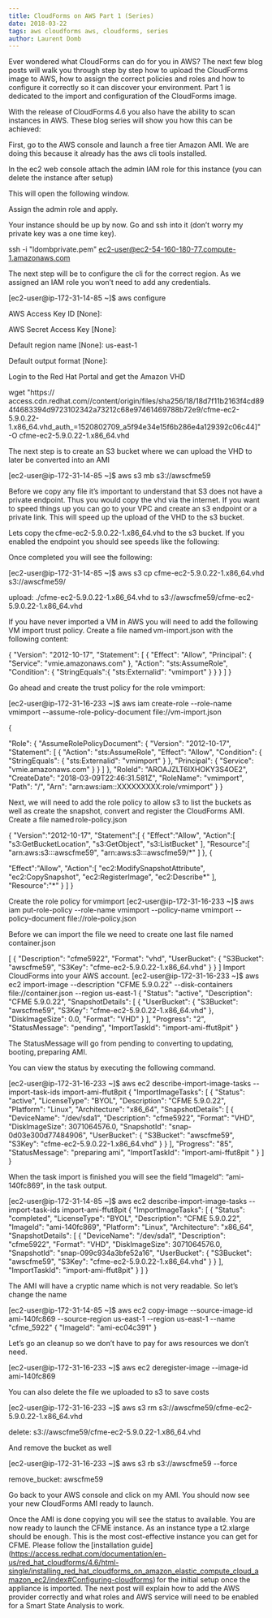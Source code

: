 ```yaml
---
title: CloudForms on AWS Part 1 (Series) 
date: 2018-03-22
tags: aws cloudforms aws, cloudforms, series 
author: Laurent Domb
---
```


Ever wondered what CloudForms can do for you in AWS? The next few blog posts will walk you through step by step how to upload the CloudForms image to AWS, how to assign the correct policies and roles and how to configure it correctly so it can discover your environment. Part 1 is dedicated to the import and configuration of the CloudForms image.

With the release of CloudForms 4.6 you also have the ability to scan instances in AWS. These blog series will show you how this can be achieved:

First, go to the AWS console and launch a free tier Amazon AMI. We are doing this because it already has the aws cli tools installed.

In the ec2 web console attach the admin IAM role for this instance (you can delete the instance after setup)

This will open the following window.

Assign the admin role and apply.

Your instance should be up by now. Go and ssh into it (don’t worry my private key was a one time key).

ssh -i "ldombprivate.pem" ec2-user@ec2-54-160-180-77.compute-1.amazonaws.com

The next step will be to configure the cli for the correct region. As we assigned an IAM role you won’t need to add any credentials.

[ec2-user@ip-172-31-14-85 ~]$ aws configure

AWS Access Key ID [None]:

AWS Secret Access Key [None]:

Default region name [None]: us-east-1

Default output format [None]:

Login to the Red Hat Portal and get the Amazon VHD

wget "https:// access.cdn.redhat.com//content/origin/files/sha256/18/18d7f11b2163f4cd894f4683394d9723102342a73212c68e97461469788b72e9/cfme-ec2-5.9.0.22-1.x86_64.vhd_auth_=1520802709_a5f94e34e15f6b286e4a129392c06c44]" -O cfme-ec2-5.9.0.22-1.x86_64.vhd

The next step is to create an S3 bucket where we can upload the VHD to later be converted into an AMI

[ec2-user@ip-172-31-14-85 ~]$ aws s3 mb s3://awscfme59

Before we copy any file it’s important to understand that S3 does not have a private endpoint. Thus you would copy the vhd via the internet. If you want to speed things up you can go to your VPC and create an s3 endpoint or a private link. This will speed up the upload of the VHD to the s3 bucket.

Lets copy the cfme-ec2-5.9.0.22-1.x86_64.vhd to the s3 bucket. If you enabled the endpoint you should see speeds like the following:

Once completed you will see the following:

[ec2-user@ip-172-31-14-85 ~]$ aws s3 cp cfme-ec2-5.9.0.22-1.x86_64.vhd s3://awscfme59/
  
upload: ./cfme-ec2-5.9.0.22-1.x86_64.vhd to s3://awscfme59/cfme-ec2-5.9.0.22-1.x86_64.vhd

If you have never imported a VM in AWS you will need to add the following VM import trust policy. Create a file named vm-import.json with the following content:

{
 "Version": "2012-10-17",
 "Statement": [
 {
 "Effect": "Allow",
 "Principal": { "Service": "vmie.amazonaws.com" },
 "Action": "sts:AssumeRole",
 "Condition": {
 "StringEquals":{
 "sts:Externalid": "vmimport"
 }
 }
 }
 ]
}

Go ahead and create the trust policy for the role vmimport:

[ec2-user@ip-172-31-16-233 ~]$ aws iam create-role --role-name vmimport --assume-role-policy-document file://vm-import.json
  
{
  
"Role": {
"AssumeRolePolicyDocument": {
"Version": "2012-10-17",
"Statement": [
{
"Action": "sts:AssumeRole",
"Effect": "Allow",
"Condition": {
"StringEquals": {
"sts:Externalid": "vmimport"
}
},
"Principal": {
"Service": "vmie.amazonaws.com"
}
}
]
},
"RoleId": "AROAJZLT6IXHOKY3S4OE2",
"CreateDate": "2018-03-09T22:46:31.581Z",
"RoleName": "vmimport",
"Path": "/",
"Arn": "arn:aws:iam::XXXXXXXXX:role/vmimport"
}
}

Next, we will need to add the role policy to allow s3 to list the buckets as well as create the snapshot, convert and register the CloudForms AMI. Create a file named role-policy.json

{
"Version":"2012-10-17",
"Statement":[
{
"Effect":"Allow",
"Action":[
"s3:GetBucketLocation",
"s3:GetObject",
"s3:ListBucket"
],
"Resource":[
"arn:aws:s3:::awscfme59",
"arn:aws:s3:::awscfme59/*"
]
},
{
  
"Effect":"Allow",
"Action":[
"ec2:ModifySnapshotAttribute",
"ec2:CopySnapshot",
"ec2:RegisterImage",
"ec2:Describe*"
],
"Resource":"*"
}
]
}

Create the role policy for vmimport
[ec2-user@ip-172-31-16-233 ~]$ aws iam put-role-policy --role-name vmimport --policy-name vmimport --policy-document file://role-policy.json

Before we can import the file we need to create one last file named container.json

[
 {
 "Description": "cfme5922",
 "Format": "vhd",
 "UserBucket": {
 "S3Bucket": "awscfme59",
"S3Key": "cfme-ec2-5.9.0.22-1.x86_64.vhd"
 }
 }
]
Import CloudForms into your AWS account.
[ec2-user@ip-172-31-16-233 ~]$ aws ec2 import-image --description "CFME 5.9.0.22" --disk-containers file://container.json --region us-east-1
{
 "Status": "active",
 "Description": "CFME 5.9.0.22",
 "SnapshotDetails": [
 {
 "UserBucket": {
 "S3Bucket": "awscfme59",
 "S3Key": "cfme-ec2-5.9.0.22-1.x86_64.vhd"
 },
 "DiskImageSize": 0.0,
 "Format": "VHD"
 }
 ],
 "Progress": "2",
 "StatusMessage": "pending",
 "ImportTaskId": "import-ami-ffut8pit"
}

The StatusMessage will go from pending to converting to updating, booting, preparing AMI.

You can view the status by executing the following command.

[ec2-user@ip-172-31-16-233 ~]$ aws ec2 describe-import-image-tasks --import-task-ids import-ami-ffut8pit
{
 "ImportImageTasks": [
 {
 "Status": "active",
 "LicenseType": "BYOL",
 "Description": "CFME 5.9.0.22",
 "Platform": "Linux",
 "Architecture": "x86_64",
 "SnapshotDetails": [
 {
 "DeviceName": "/dev/sda1",
 "Description": "cfme5922",
 "Format": "VHD",
 "DiskImageSize": 3071064576.0,
 "SnapshotId": "snap-0d03e300d77484906",
 "UserBucket": {
 "S3Bucket": "awscfme59",
 "S3Key": "cfme-ec2-5.9.0.22-1.x86_64.vhd"
 }
 }
 ],
 "Progress": "85",
 "StatusMessage": "preparing ami",
 "ImportTaskId": "import-ami-ffut8pit
"
 }
 ]
}

When the task import is finished you will see the field “ImageId“: “ami-140fc869”, in the task output.

[ec2-user@ip-172-31-14-85 ~]$ aws ec2 describe-import-image-tasks --import-task-ids import-ami-ffut8pit
{
 "ImportImageTasks": [
 {
 "Status": "completed",
 "LicenseType": "BYOL",
 "Description": "CFME 5.9.0.22",
 "ImageId": "ami-140fc869",
 "Platform": "Linux",
 "Architecture": "x86_64",
 "SnapshotDetails": [
 {
 "DeviceName": "/dev/sda1",
 "Description": "cfme5922",
 "Format": "VHD",
 "DiskImageSize": 3071064576.0,
 "SnapshotId": "snap-099c934a3bfe52a16",
 "UserBucket": {
 "S3Bucket": "awscfme59",
 "S3Key": "cfme-ec2-5.9.0.22-1.x86_64.vhd"
 }
 }
 ],
 "ImportTaskId": "import-ami-ffut8pit"
 }
 ]
}

The AMI will have a cryptic name which is not very readable. So let’s change the name

[ec2-user@ip-172-31-14-85 ~]$ aws ec2 copy-image --source-image-id ami-140fc869 --source-region us-east-1 --region us-east-1 --name "cfme_5922"
{
"ImageId": "ami-ec04c391"
}

Let’s go an cleanup so we don’t have to pay for aws resources we don’t need.

[ec2-user@ip-172-31-16-233 ~]$ aws ec2 deregister-image --image-id ami-140fc869

You can also delete the file we uploaded to s3 to save costs

[ec2-user@ip-172-31-16-233 ~]$ aws s3 rm s3://awscfme59/cfme-ec2-5.9.0.22-1.x86_64.vhd
  
delete: s3://awscfme59/cfme-ec2-5.9.0.22-1.x86_64.vhd

And remove the bucket as well

[ec2-user@ip-172-31-16-233 ~]$ aws s3 rb s3://awscfme59 --force

remove_bucket: awscfme59

Go back to your AWS console and click on my AMI. You should now see your new CloudForms AMI ready to launch.

Once the AMI is done copying you will see the status to available. You are now ready to launch the CFME instance. As an instance type a t2.xlarge should be enough. This is the most cost-effective instance you can get for CFME. Please follow the [installation guide] (<https://access.redhat.com/documentation/en-us/red_hat_cloudforms/4.6/html-single/installing_red_hat_cloudforms_on_amazon_elastic_compute_cloud_amazon_ec2/index#Configuring-cloudforms>) for the initial setup once the appliance is imported. The next post will explain how to add the AWS provider correctly and what roles and AWS service will need to be enabled for a Smart State Analysis to work.
